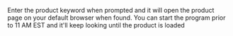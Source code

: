 Enter the product keyword when prompted and it will open the product page on your default browser when found. You can start the program prior to 11 AM EST and it'll keep looking until the product is loaded

